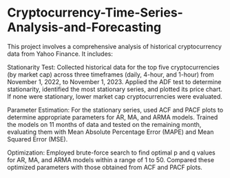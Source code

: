 # Cryptocurrency-Time-Series-Analysis-and-Forecasting

This project involves a comprehensive analysis of historical cryptocurrency data from Yahoo Finance. It includes:

Stationarity Test: Collected historical data for the top five cryptocurrencies (by market cap) across three timeframes (daily, 4-hour, and 1-hour) from November 1, 2022, to November 1, 2023. Applied the ADF test to determine stationarity, identified the most stationary series, and plotted its price chart. If none were stationary, lower market cap cryptocurrencies were evaluated.

Parameter Estimation: For the stationary series, used ACF and PACF plots to determine appropriate parameters for AR, MA, and ARMA models. Trained the models on 11 months of data and tested on the remaining month, evaluating them with Mean Absolute Percentage Error (MAPE) and Mean Squared Error (MSE).

Optimization: Employed brute-force search to find optimal p and q values for AR, MA, and ARMA models within a range of 1 to 50. Compared these optimized parameters with those obtained from ACF and PACF plots.
